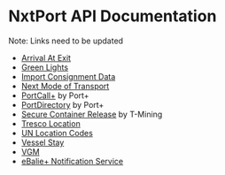 # NxtPort API Documentation


Note: Links need to be updated

* [Arrival At Exit](https://github.com/NxtPort/API/tree/master/ArrivalAtExit)
* [Green Lights](https://github.com/NxtPort/API/tree/master/GreenLights)
* [Import Consignment Data](https://github.com/NxtPort/API/tree/master/ImportConsignmentData)
* [Next Mode of Transport](https://github.com/NxtPort/API/tree/master/NextModeOfTransport) 
* [PortCall+](https://github.com/NxtPort/API/tree/master/PortCallPlus) by Port+ 
* [PortDirectory](https://github.com/NxtPort/API/tree/master/PortDirectory) by Port+
* [Secure Container Release](https://github.com/NxtPort/API/tree/master/SecureContainerRelease) by T-Mining
* [Tresco Location](https://github.com/NxtPort/API/tree/master/TrescoLocation)
* [UN Location Codes](https://github.com/NxtPort/API/tree/master/UNLoCodes)
* [Vessel Stay](https://github.com/NxtPort/API/tree/master/VesselStay)
* [VGM](https://github.com/NxtPort/API/tree/master/Vgm)
* [eBalie+ Notification Service](https://github.com/NxtPort/API/tree/master/eBaliePlusNotificationService)
